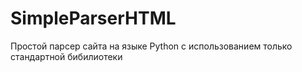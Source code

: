 # SimpleParserHTML
Простой парсер сайта на языке Python с использованием только стандартной бибилиотеки
